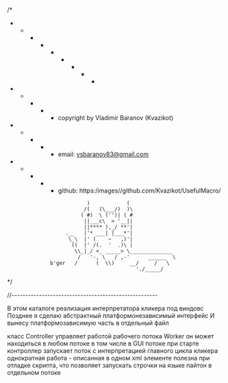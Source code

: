 /*
+ - - - + - + - -
+ - + - + copyright by Vladimir Baranov (Kvazikot)  <br>
+ - + - + email: vsbaranov83@gmail.com  <br>
+ - + - + github: https:/images//github.com/Kvazikot/UsefulMacro/  <br>
```
                          )            (
                         /(   (\___/)  )\
                        ( #)  \ ('')| ( #
                         ||___c\  > '__||
                         ||**** ),_/ **'|
                   .__   |'* ___| |___*'|
                    \_\  |' (    ~   ,)'|
                     ((  |' /(.  '  .)\ |
                      \\_|_/ <_ _____> \______________
                       /   '-, \   / ,-'      ______  \
              b'ger   /      (  \\)     __/     /   \
                                          './_____/
```
*/

//-----------------------------------------------------

В этом каталоге реализация интерпретатора кликера под виндовс
Позднее я сделаю абстрактный платформонезависимый интерфейс
И вынесу платформозависимую часть в отдельный файл

класс Controller управляет работой рабочего потока Worker
он может находиться в любом потоке в том числе в GUI потоке
при старте контроллер запускает поток
с интерпретацией главного цикла кликера
однократная работа - описанная в одном xml элементе
полезна при отладке скрипта, что позволяет запускать строчки на языке пайтон в отдельном потоке

